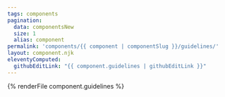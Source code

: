 ```yaml
---
tags: components
pagination:
  data: componentsNew
  size: 1
  alias: component
permalink: 'components/{{ component | componentSlug }}/guidelines/'
layout: component.njk
eleventyComputed:
  githubEditLink: "{{ component.guidelines | githubEditLink }}"
---
```


{% renderFile component.guidelines %}
